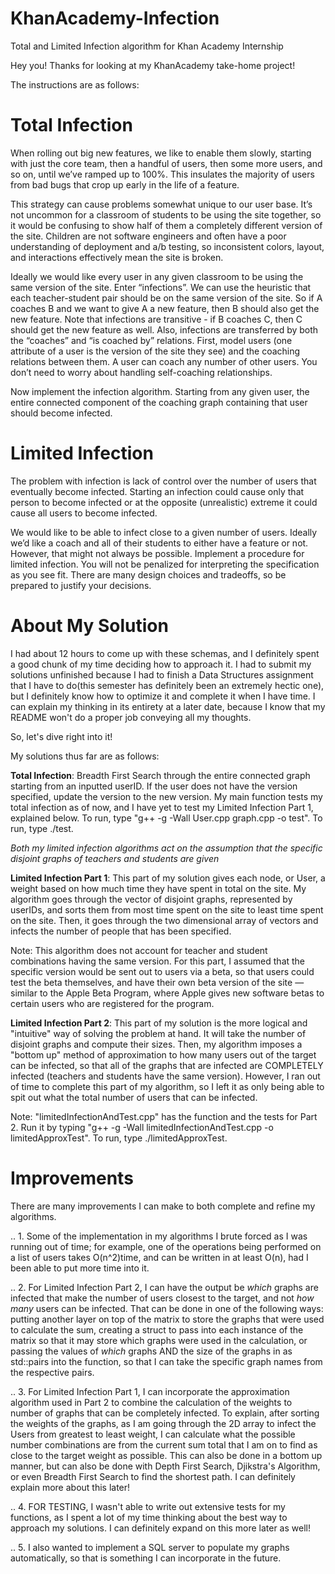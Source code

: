 # KhanAcademy-Infection
Total and Limited Infection algorithm for Khan Academy Internship

Hey you! Thanks for looking at my KhanAcademy take-home project!

The instructions are as follows:

# Total Infection
When rolling out big new features, we like to enable them slowly, starting with just the core team, then a handful of users, then some more users, and so on, until we’ve ramped up to 100%. This insulates the majority of users from bad bugs that crop up early in the life of a feature.

This strategy can cause problems somewhat unique to our user base. It’s not uncommon for a classroom of students to be using the site together, so it would be confusing to show half of them a completely different version of the site. Children are not software engineers and often have a poor understanding of deployment and a/b testing, so inconsistent colors, layout, and interactions effectively mean the site is broken.

Ideally we would like every user in any given classroom to be using the same version of the site. Enter “infections”. We can use the heuristic that each teacher-student pair should be on the same version of the site. So if A coaches B and we want to give A a new feature, then B should also get the new feature. Note that infections are transitive - if B coaches C, then C should get the new feature as well. Also, infections are transferred by both the “coaches” and “is coached by” relations.
First, model users (one attribute of a user is the version of the site they see) and the coaching relations between them. A user can coach any number of other users. You don’t need to worry about handling self-coaching relationships.

Now implement the infection algorithm. Starting from any given user, the entire connected component of the coaching graph containing that user should become infected.

# Limited Infection
The problem with infection is lack of control over the number of users that eventually become infected. Starting an infection could cause only that person to become infected or at the opposite (unrealistic) extreme it could cause all users to become infected.

We would like to be able to infect close to a given number of users. Ideally we’d like a coach and all of their students to either have a feature or not. However, that might not always be possible.
Implement a procedure for limited infection. You will not be penalized for interpreting the specification as you see fit. There are many design choices and tradeoffs, so be prepared to justify your decisions.

# About My Solution
I had about 12 hours to come up with these schemas, and I definitely spent a good chunk of my time deciding how to approach it. I had to submit my solutions unfinished because I had to finish a Data Structures assignment that I have to do(this semester has definitely been an extremely hectic one), but I definitely know how to optimize it and complete it when I have time. I can explain my thinking in its entirety at a later date, because I know that my README won't do a proper job conveying all my thoughts.

So, let's dive right into it!

My solutions thus far are as follows:

  **Total Infection**: Breadth First Search through the entire connected graph starting from an inputted userID. If the user does not have the version specified, update the version to the new version. My main function tests my total infection as of now, and I have yet to test my Limited Infection Part 1, explained below. To run, type "g++ -g -Wall User.cpp graph.cpp -o test". To run, type ./test.

  *Both my limited infection algorithms act on the assumption that the specific disjoint graphs of teachers and students are given*

  **Limited Infection Part 1**: This part of my solution gives each node, or User, a weight based on how much time they have spent in total on the site. My algorithm goes through the vector of disjoint graphs, represented by userIDs, and sorts them from most time spent on the site to least time spent on the site. Then, it goes through the two dimensional array of vectors and infects the number of people that has been specified.

  Note: This algorithm does not account for teacher and student combinations having the same version. For this part, I assumed that the specific version would be sent out to users via a beta, so that users could test the beta themselves, and have their own beta version of the site — similar to the Apple Beta Program, where Apple gives new software betas to certain users who are registered for the program.

  **Limited Infection Part 2**: This part of my solution is the more logical and "intuitive" way of solving the problem at hand. It will take the number of disjoint graphs and compute their sizes. Then, my algorithm imposes a "bottom up" method of approximation to how many users out of the target can be infected, so that all of the graphs that are infected are COMPLETELY infected (teachers and students have the same version). However, I ran out of time to complete this part of my algorithm, so I left it as only being able to spit out what the total number of users that can be infected.

  Note: "limitedInfectionAndTest.cpp" has the function and the tests for Part 2. Run it by typing "g++ -g -Wall limitedInfectionAndTest.cpp -o limitedApproxTest". To run, type ./limitedApproxTest.

# Improvements

  There are many improvements I can make to both complete and refine my algorithms.

  .. 1. Some of the implementation in my algorithms I brute forced as I was running out of time; for example, one of the operations being performed on a list of users takes O(n^2)time, and can be written in at least O(n), had I been able to put more time into it.

  .. 2. For Limited Infection Part 2, I can have the output be *which* graphs are infected that make the number of users closest to the target, and not *how many* users can be infected. That can be done in one of the following ways: putting another layer on top of the matrix to store the graphs that were used to calculate the sum, creating a struct to pass into each instance of the matrix so that it may store which graphs were used in the calculation, or passing the values of *which* graphs AND the size of the graphs in as std::pairs into the function, so that I can take the specific graph names from the respective pairs.

  .. 3. For Limited Infection Part 1, I can incorporate the approximation algorithm used in Part 2 to combine the calculation of the weights to number of graphs that can be completely infected. To explain, after sorting the weights of the graphs, as I am going through the 2D array to infect the Users from greatest to least weight, I can calculate what the possible number combinations are from the current sum total that I am on to find as close to the target weight as possible. This can also be done in a bottom up manner, but can also be done with Depth First Search, Djikstra's Algorithm, or even Breadth First Search to find the shortest path. I can definitely explain more about this later!

  .. 4. FOR TESTING, I wasn't able to write out extensive tests for my functions, as I spent a lot of my time thinking about the best way to approach my solutions. I can definitely expand on this more later as well!

  .. 5. I also wanted to implement a SQL server to populate my graphs automatically, so that is something I can incorporate in the future.
